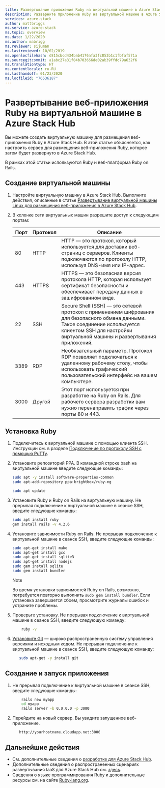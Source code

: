 ```yaml
---
title: Развертывание приложения Ruby на виртуальной машине в Azure Stack Hub | Документация Майкрософт
description: Разверните приложение Ruby на виртуальной машине в Azure Stack Hub.
services: azure-stack
author: mattbriggs
ms.service: azure-stack
ms.topic: overview
ms.date: 1/22/2020
ms.author: mabrigg
ms.reviewer: sijuman
ms.lastreviewed: 10/02/2019
ms.openlocfilehash: d815cbcd434bab4176afa3fc853b1c1fbfaf571a
ms.sourcegitcommit: a1abc27a31f04b703666de02ab39ffdc79a632f6
ms.translationtype: HT
ms.contentlocale: ru-RU
ms.lasthandoff: 01/23/2020
ms.locfileid: "76536187"
---
```

# <a name="deploy-a-ruby-web-app-to-a-vm-in-azure-stack-hub"></a>Развертывание веб-приложения Ruby на виртуальной машине в Azure Stack Hub

Вы можете создать виртуальную машину для размещения веб-приложения Ruby в Azure Stack Hub. В этой статье объясняется, как настроить сервер для размещения веб-приложения Ruby, которое затем будет развернуто в Azure Stack Hub.

В рамках этой статьи используются Ruby и веб-платформа Ruby on Rails.

## <a name="create-a-vm"></a>Создание виртуальной машины

1. Настройте виртуальную машину в Azure Stack Hub. Выполните действия, описанные в статье [Развертывание виртуальной машины Linux для размещения веб-приложения в Azure Stack Hub](azure-stack-dev-start-howto-deploy-linux.md).

2. В колонке сети виртуальных машин разрешите доступ к следующим портам:

    | Порт | Протокол | Описание |
    | --- | --- | --- |
    | 80 | HTTP | HTTP — это протокол, который используется для доставки веб-страниц с серверов. Клиенты подключаются по протоколу HTTP, используя DNS-имя или IP-адрес. |
    | 443 | HTTPS | HTTPS — это безопасная версия протокола HTTP, которая использует сертификат безопасности и обеспечивает передачу данных в зашифрованном виде. |
    | 22 | SSH | Secure Shell (SSH) — это сетевой протокол с применением шифрования для безопасного обмена данными. Такое соединение используется клиентом SSH для настройки виртуальной машины и развертывания приложений. |
    | 3389 | RDP | Необязательный параметр. Протокол RDP позволяет подключаться к удаленному рабочему столу, чтобы использовать графический пользовательский интерфейс на вашем компьютере.   |
    | 3000 | Другой | Этот порт используется при разработке на Ruby on Rails. Для рабочего сервера разработки вам нужно перенаправить трафик через порты 80 и 443. |

## <a name="install-ruby"></a>Установка Ruby

1. Подключитесь к виртуальной машине c помощью клиента SSH. Инструкции см. в разделе [Подключение по протоколу SSH с помощью PuTTy](azure-stack-dev-start-howto-ssh-public-key.md#connect-with-ssh-by-using-putty).

1. Установите репозиторий PPA. В командной строке bash на виртуальной машине введите следующие команды:

    ```bash  
    sudo apt -y install software-properties-common
    sudo apt-add-repository ppa:brightbox/ruby-ng

    sudo apt update
    ```

2. Установите Ruby и Ruby on Rails на виртуальную машину. Не прерывая подключение к виртуальной машине в сеансе SSH, введите следующие команды:

    ```bash  
    sudo apt install ruby
    gem install rails -v 4.2.6
    ```

3. Установите зависимости Ruby on Rails. Не прерывая подключение к виртуальной машине в сеансе SSH, введите следующие команды:

    ```bash  
    sudo apt-get install make
    sudo apt-get install gcc
    sudo apt-get install sqlite3
    sudo apt-get install nodejs
    sudo gem install sqlite
    sudo gem install bundler
    ```

    > [!Note]  
    > Во время установки зависимостей Ruby on Rails, возможно, потребуется повторно выполнить `sudo gem install bundler`. Если установка завершается сбоем, просмотрите журналы ошибок и устраните проблемы.

4. Проверьте установку. Не прерывая подключение к виртуальной машине в сеансе SSH, введите следующую команду:

    ```bash  
        ruby -v
    ```

3. [Установите Git](https://git-scm.com) — широко распространенную систему управления версиями и исходным кодом. Не прерывая подключение к виртуальной машине в сеансе SSH, введите следующую команду:

    ```bash  
       sudo apt-get -y install git
    ```

## <a name="create-and-run-an-app"></a>Создание и запуск приложения

1. Не прерывая подключение к виртуальной машине в сеансе SSH, введите следующие команды:

    ```bash
        rails new myapp
        cd myapp
        rails server -b 0.0.0.0 -p 3000
    ```

2. Перейдите на новый сервер. Вы увидите запущенное веб-приложение.

    ```HTTP  
       http://yourhostname.cloudapp.net:3000
    ```

## <a name="next-steps"></a>Дальнейшие действия

- См. дополнительные сведения о [разработке для Azure Stack Hub](azure-stack-dev-start.md).
- Дополнительные сведения о распространенных сценариях развертывания IaaS для Azure Stack Hub см. [здесь](azure-stack-dev-start-deploy-app.md).
- Сведения о языке программирования Ruby и дополнительные ресурсы см. на сайте [Ruby-lang.org](https://www.ruby-lang.org).
